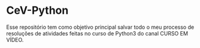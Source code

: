 # CeV-Python 

Esse repositório tem como objetivo principal salvar todo o meu processo de resoluções de atividades feitas no curso de Python3 do canal CURSO EM VÍDEO.
